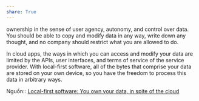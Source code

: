 ```yaml
---  
share: True  
---  
```

ownership in the sense of user agency, autonomy, and control over data. You should be able to copy and modify data in any way, write down any thought, and no company should restrict what you are allowed to do.  
  
In cloud apps, the ways in which you can access and modify your data are limited by the APIs, user interfaces, and terms of service of the service provider. With local-first software, all of the bytes that comprise your data are stored on your own device, so you have the freedom to process this data in arbitrary ways.  
  
Nguồn:: [Local-first software: You own your data, in spite of the cloud](https://www.inkandswitch.com/local-first/)  

